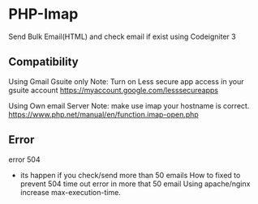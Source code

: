 # PHP-Imap
Send Bulk Email(HTML) and check email if exist using Codeigniter 3

## Compatibility
Using Gmail Gsuite only
Note: Turn on Less secure app access in your gsuite account
https://myaccount.google.com/lesssecureapps

Using Own email Server
Note: make use imap your hostname is correct.
https://www.php.net/manual/en/function.imap-open.php

## Error
error 504 
* its happen if you check/send more than 50 emails
How to fixed to prevent 504 time out error in more that 50 email
Using apache/nginx
increase max-execution-time.
